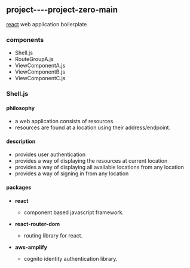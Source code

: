 ## project----project-zero-main  
[react](https://reactjs.org 'react homepage') web application boilerplate
### components
* Shell.js
* RouteGroupA.js
* ViewComponentA.js
* ViewComponentB.js
* ViewComponentC.js

### Shell.js
#### philosophy  
* a web application consists of resources.  
* resources are found at a location using their address/endpoint.
#### description
* provides user authentication
* provides a way of displaying the resources at current location
* provides a way of displaying all available locations from any location
* provides a way of signing in from any location 
#### packages
+ **react**  
  * component based javascript framework.
  
+ **react-router-dom**  
  * routing library for react.
  
+ **aws-amplify**  
  * cognito identity authentication library.
